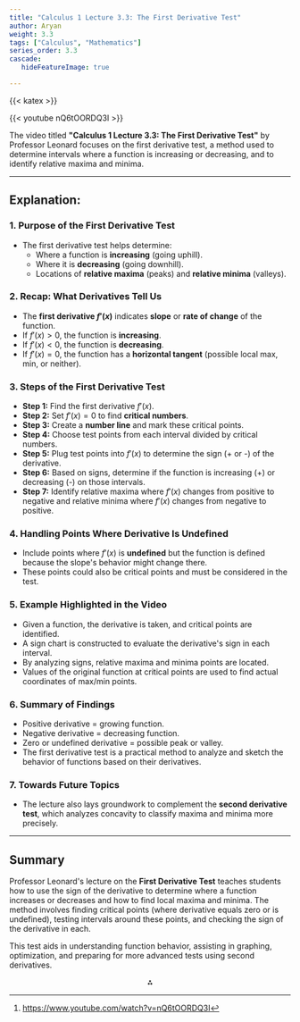 ```yaml
---
title: "Calculus 1 Lecture 3.3: The First Derivative Test"
author: Aryan
weight: 3.3
tags: ["Calculus", "Mathematics"]
series_order: 3.3
cascade:
   hideFeatureImage: true

---
```


{{< katex >}}

{{< youtube nQ6tOORDQ3I >}}



The video titled **"Calculus 1 Lecture 3.3: The First Derivative Test"** by Professor Leonard focuses on the first derivative test, a method used to determine intervals where a function is increasing or decreasing, and to identify relative maxima and minima.

***

## Explanation:

### 1. **Purpose of the First Derivative Test**

- The first derivative test helps determine:
    - Where a function is **increasing** (going uphill).
    - Where it is **decreasing** (going downhill).
    - Locations of **relative maxima** (peaks) and **relative minima** (valleys).


### 2. **Recap: What Derivatives Tell Us**

- The **first derivative $f'(x)$** indicates **slope** or **rate of change** of the function.
- If $f'(x) > 0$, the function is **increasing**.
- If $f'(x) < 0$, the function is **decreasing**.
- If $f'(x) = 0$, the function has a **horizontal tangent** (possible local max, min, or neither).


### 3. **Steps of the First Derivative Test**

- **Step 1:** Find the first derivative $f'(x)$.
- **Step 2:** Set $f'(x) = 0$ to find **critical numbers**.
- **Step 3:** Create a **number line** and mark these critical points.
- **Step 4:** Choose test points from each interval divided by critical numbers.
- **Step 5:** Plug test points into $f'(x)$ to determine the sign (+ or -) of the derivative.
- **Step 6:** Based on signs, determine if the function is increasing (+) or decreasing (-) on those intervals.
- **Step 7:** Identify relative maxima where $f'(x)$ changes from positive to negative and relative minima where $f'(x)$ changes from negative to positive.


### 4. **Handling Points Where Derivative Is Undefined**

- Include points where $f'(x)$ is **undefined** but the function is defined because the slope's behavior might change there.
- These points could also be critical points and must be considered in the test.


### 5. **Example Highlighted in the Video**

- Given a function, the derivative is taken, and critical points are identified.
- A sign chart is constructed to evaluate the derivative's sign in each interval.
- By analyzing signs, relative maxima and minima points are located.
- Values of the original function at critical points are used to find actual coordinates of max/min points.


### 6. **Summary of Findings**

- Positive derivative = growing function.
- Negative derivative = decreasing function.
- Zero or undefined derivative = possible peak or valley.
- The first derivative test is a practical method to analyze and sketch the behavior of functions based on their derivatives.


### 7. **Towards Future Topics**

- The lecture also lays groundwork to complement the **second derivative test**, which analyzes concavity to classify maxima and minima more precisely.

***

## Summary

Professor Leonard's lecture on the **First Derivative Test** teaches students how to use the sign of the derivative to determine where a function increases or decreases and how to find local maxima and minima. The method involves finding critical points (where derivative equals zero or is undefined), testing intervals around these points, and checking the sign of the derivative in each.

This test aids in understanding function behavior, assisting in graphing, optimization, and preparing for more advanced tests using second derivatives.
<span style="display:none">[^1]</span>

<div style="text-align: center">⁂</div>

[^1]: https://www.youtube.com/watch?v=nQ6tOORDQ3I

